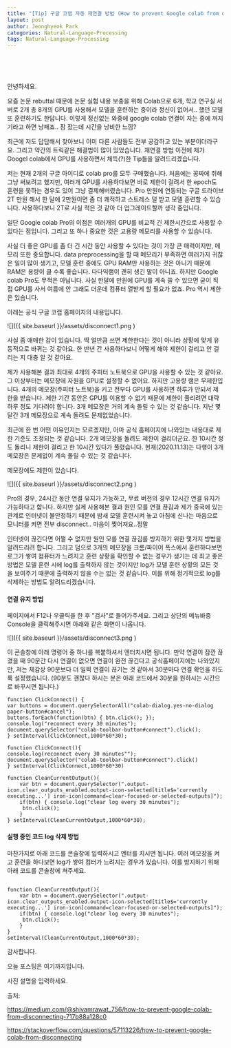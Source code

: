 ```yaml
---
title: "﻿[Tip] 구글 코랩 자동 재연결 방법 (How to prevent Google colab from disconnecting?)"
layout: post
author: Jeonghyeok Park
categories: Natural-Language-Processing
tags: Natural-Language-Processing
---
```


﻿

﻿

안녕하세요.

요즘 논문 rebuttal 때문에 논문 실험 내용 보충을 위해 Colab으로 6개, 학교 연구실 서버로 2개 총 8개의 GPU를 사용해서 모델을 훈련하는 중이라 정신이 없어서.. 했던 모델 또 훈련하기도 한답니다.
이렇게 정신없는 와중에 google colab 연결이 자는 중에 꺼지기라고 하면 낭패죠.. 잠 잤는데 시간을 낭비한 느낌?

최근에 저도 답답해서 찾아보니 이미 다른 사람들도 전부 공감하고 있는 부분이더라구요. 그리고 약간의 트릭같은 해결법이 많이 있었습니다.
재연결 방법 이전에 제가 Googel colab에서 GPU를 사용하면서 체득(?)한 Tip들을 알려드리겠습니다.

저는 현재 2개의 구글 아이디로 colab pro를 모두 구매했습니다.
처음에는 꽁짜에 취해 그냥 써보려고 했지만, 여러개 GPU를 사용하다보면 바로 제한이 걸려서 한 epoch도 훈련을 못하는 경우도 있어 그냥 결제해버렸습니다. Pro 만원에 연동되는 구글 드라이브 2T 만원 해서 한 달에 2만원이면 좀 더 쾌적하고 스트레스 덜 받고 모델 훈련할 수 있습니다. 사용하다보니 2T로 사실 적은 것 같아 더 업그레이드할까 생각 중입니다.

일단 Google colab Pro의 이점은 여러개의 GPU를 비교적 긴 제한시간으로 사용할 수 있다는 점입니다.
그리고 또 하나 중요한 것은 고용량 메모리를 사용할 수 있습니다.

사실 더 좋은 GPU를 좀 더 긴 시간 동안 사용할 수 있다는 것이 가장 큰 매력이지만, 메모리 또한 중요합니다. data preprocessing을 할 때 메모리가 부족하면 여러가지 귀찮은 일이 많이 생기고, 모델 훈련 중에도 GPU RAM만 사용하는 것은 아니기 때문에 RAM은 용량이 클 수록 좋습니다. 다다익램이 괜히 생긴 말이 아니죠.
하지만 Google colab Pro도 무적은 아닙니다. 사실 한달에 만원에 GPU를 계속 쓸 수 있으면 굳이 직접 GPU를 사서 여름에 안 그래도 더운데 컴퓨터 열받게 할 필요가 없죠. Pro 역시 제한은 있습니다.

아래는 공식 구글 코랩 홈페이지의 내용입니다.

![]({{ site.baseurl }}/assets/disconnect1.png )

사실 좀 애매한 감이 있습니다. 딱 얼만큼 쓰면 제한한다는 것이 아니라 상황에 맞게 유동적으로 바뀌는 것 같아요.
한 반년 간 사용하다보니 어떻게 해야 제한이 걸리고 안 걸리는 지 대충 알 것 같아요.

제가 사용해본 결과 최대로 4개의 주피터 노트북으로 GPU을 사용할 수 있는 것 같아요. 그 이상부터는 메모장에 자원을 GPU로 설정할 수 없어요. 하지만 고용량 램은 무제한입니다.
4개의 메모장(주피터 노트북)을 키고 전부다 GPU를 사용하면 하루가 안되서 제한을 받습니다. 제한 기간 동안은 GPU를 이용할 수 없기 때문에 제한이 풀리려면 대략 하루 정도 기다려야 합니다.
3개 메모장은 거의 계속 돌릴 수 있는 것 같습니다. 지난 몇 달간 3개 메모장으로 계속 돌려도 문제없었습니다.

최근에 한 번 어떤 이유인지는 모르겠지만, 아마 공식 홈페이지에 나와있는 내용대로 제한 기준도 조정되는 것 같습니다. 2개 메모장을 돌려도 제한이 걸리더군요. 한 10시간 정도 돌리니 제한이 걸리고 한 10시간 있다가 풀렸습니다. 현재(2020.11.13)는 다행이 3개 메모장은 문제없이 계속 돌릴 수 있는 것 같습니다.

메모장에도 제한이 있습니다.

![]({{ site.baseurl }}/assets/disconnect2.png )

Pro의 경우, 24시간 동안 연결 유지가 가능하고, 무료 버전의 경우 12시간 연결 유지가 가능하다고 합니다.
하지만 실제 사용해본 결과 원인 모를 연결 끊김과 제가 중국에 있는 관계로 인터넷이 불안정하기 때문에 밤새 모델 훈련시켜 놓고 아침에 신나는 마음으로 모니터를 켜면 전부 disconnect.. 마음이 찢어져요..정말

인터넷이 끊긴다면 어쩔 수 없지만 원인 모를 연결 끊김를 방지하기 위한 몇가지 방법을 알려드리려 합니다.
그리고 덤으로 3개의 메모장을 크롬/파이어 폭스에서 훈련하다보면 로그가 쌓여 컴퓨터가 느려지고 훈련 상황을 확인할 수 없는 경우가 생기는 데 최고 좋은 방법은 모델 훈련 시에 log를 출력하지 않는 것이지만 log가 모델 훈련 상황의 모든 것을 보여주기 때문에 출력하지 않을 수는 없는 것 같습니다. 이를 위해 정기적으로 log를 삭제하는 방법도 알려드리겠습니다.

#### 연결 유지 방법

페이지에서 F12나 우클릭을 한 후 "검사"로 들어가주세요.
그리고 상단의 메뉴바중 Console을 클릭해주시면 아래와 같은 화면이 나옵니다.


![]({{ site.baseurl }}/assets/disconnect3.png )

이 콘솔창에 아래 명령어 중 하나를 복붙하셔서 엔터치시면 됩니다.
만약 연결이 잠깐 끊겼을 때 90분간 다시 연결이 없으면 연결이 완전 끊긴다고 공식홈페이지에는 나와있지만, 저는 체감상 90분보다 더 일찍 연결이 끊기는 것 같아서 30분마다 연결 확인을 하도록 설정했습니다.
(90분도 괜찮다 하시는 분은 아래 코드에서 30분을 원하시는 시간으로 바꾸시면 됩니다.)

```
function ClickConnect() {
var buttons = document.querySelectorAll("colab-dialog.yes-no-dialog paper-button#cancel"); 
buttons.forEach(function(btn) { btn.click(); }); 
console.log("reconnect every 30 minutes"); 
document.querySelector("colab-toolbar-button#connect").click(); 
} setInterval(ClickConnect,1000*60*30);
```

```
function ClickConnect(){
console.log(reconnect every 30 minutes""); 
document.querySelector("colab-toolbar-button#connect").click() 
} setInterval(ClickConnect,1000*60*30)
```

```
function CleanCurrentOutput(){ 
    var btn = document.querySelector(".output-icon.clear_outputs_enabled.output-icon-selected[title$='currently executing...'] iron-icon[command=clear-focused-or-selected-outputs]"); 
    if(btn) { console.log("clear log every 30 minutes");
     btn.click(); 
    } 
} setInterval(CleanCurrentOutput,1000*60*30);
```

#### 실행 중인 코드 log 삭제 방법

마찬가지로 아래 코드를 콘솔창에 입력하시고 엔터를 치시면 됩니다.
여러 메모장을 켜고 훈련을 하다보면 log가 쌓여 컴터가 느려지는 경우가 있습니다. 이를 방지하기 위해 아래 코드를 콘솔창에 쳐주세요.

```

function CleanCurrentOutput(){ 
    var btn = document.querySelector(".output-icon.clear_outputs_enabled.output-icon-selected[title$='currently executing...'] iron-icon[command=clear-focused-or-selected-outputs]"); 
    if(btn) { console.log("clear log every 30 minutes");
     btn.click(); 
    } 
} 
setInterval(CleanCurrentOutput,1000*60*30);

```

감사합니다.

오늘 포스팅은 여기까지입니다.

사진 설명을 입력하세요.

﻿출처: 

https://medium.com/@shivamrawat_756/how-to-prevent-google-colab-from-disconnecting-717b88a128c0

https://stackoverflow.com/questions/57113226/how-to-prevent-google-colab-from-disconnecting
﻿